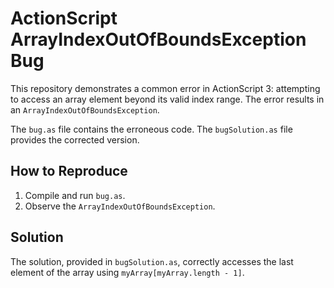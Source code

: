 # ActionScript ArrayIndexOutOfBoundsException Bug

This repository demonstrates a common error in ActionScript 3: attempting to access an array element beyond its valid index range.  The error results in an `ArrayIndexOutOfBoundsException`.

The `bug.as` file contains the erroneous code. The `bugSolution.as` file provides the corrected version.

## How to Reproduce

1. Compile and run `bug.as`.
2. Observe the `ArrayIndexOutOfBoundsException`.

## Solution

The solution, provided in `bugSolution.as`, correctly accesses the last element of the array using `myArray[myArray.length - 1]`.